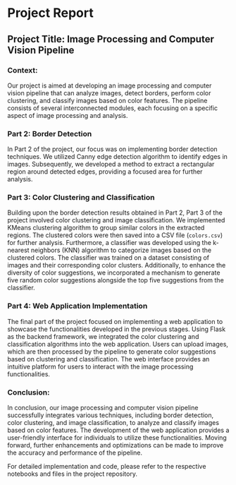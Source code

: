 # Project Report

## Project Title: Image Processing and Computer Vision Pipeline

### Context:
Our project is aimed at developing an image processing and computer vision pipeline that can analyze images, detect borders, perform color clustering, and classify images based on color features. The pipeline consists of several interconnected modules, each focusing on a specific aspect of image processing and analysis.

### Part 2: Border Detection
In Part 2 of the project, our focus was on implementing border detection techniques. We utilized Canny edge detection algorithm to identify edges in images. Subsequently, we developed a method to extract a rectangular region around detected edges, providing a focused area for further analysis.

### Part 3: Color Clustering and Classification
Building upon the border detection results obtained in Part 2, Part 3 of the project involved color clustering and image classification. We implemented KMeans clustering algorithm to group similar colors in the extracted regions. The clustered colors were then saved into a CSV file (`colors.csv`) for further analysis. Furthermore, a classifier was developed using the k-nearest neighbors (KNN) algorithm to categorize images based on the clustered colors. The classifier was trained on a dataset consisting of images and their corresponding color clusters. Additionally, to enhance the diversity of color suggestions, we incorporated a mechanism to generate five random color suggestions alongside the top five suggestions from the classifier.

### Part 4: Web Application Implementation
The final part of the project focused on implementing a web application to showcase the functionalities developed in the previous stages. Using Flask as the backend framework, we integrated the color clustering and classification algorithms into the web application. Users can upload images, which are then processed by the pipeline to generate color suggestions based on clustering and classification. The web interface provides an intuitive platform for users to interact with the image processing functionalities.

### Conclusion:
In conclusion, our image processing and computer vision pipeline successfully integrates various techniques, including border detection, color clustering, and image classification, to analyze and classify images based on color features. The development of the web application provides a user-friendly interface for individuals to utilize these functionalities. Moving forward, further enhancements and optimizations can be made to improve the accuracy and performance of the pipeline.

For detailed implementation and code, please refer to the respective notebooks and files in the project repository.
